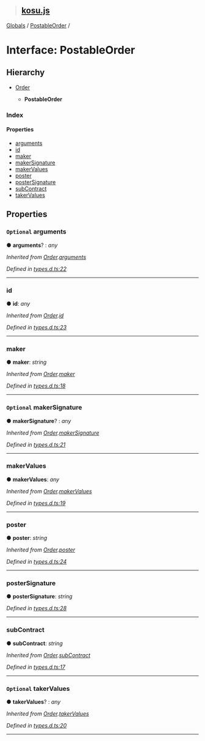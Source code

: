 > ## [kosu.js](../README.md)

[Globals](../globals.md) / [PostableOrder](postableorder.md) /

# Interface: PostableOrder

## Hierarchy

* [Order](order.md)

  * **PostableOrder**

### Index

#### Properties

* [arguments](postableorder.md#optional-arguments)
* [id](postableorder.md#id)
* [maker](postableorder.md#maker)
* [makerSignature](postableorder.md#optional-makersignature)
* [makerValues](postableorder.md#makervalues)
* [poster](postableorder.md#poster)
* [posterSignature](postableorder.md#postersignature)
* [subContract](postableorder.md#subcontract)
* [takerValues](postableorder.md#optional-takervalues)

## Properties

### `Optional` arguments

● **arguments**? : *any*

*Inherited from [Order](order.md).[arguments](order.md#optional-arguments)*

*Defined in [types.d.ts:22](url)*

___

###  id

● **id**: *any*

*Inherited from [Order](order.md).[id](order.md#id)*

*Defined in [types.d.ts:23](url)*

___

###  maker

● **maker**: *string*

*Inherited from [Order](order.md).[maker](order.md#maker)*

*Defined in [types.d.ts:18](url)*

___

### `Optional` makerSignature

● **makerSignature**? : *any*

*Inherited from [Order](order.md).[makerSignature](order.md#optional-makersignature)*

*Defined in [types.d.ts:21](url)*

___

###  makerValues

● **makerValues**: *any*

*Inherited from [Order](order.md).[makerValues](order.md#makervalues)*

*Defined in [types.d.ts:19](url)*

___

###  poster

● **poster**: *string*

*Inherited from [Order](order.md).[poster](order.md#poster)*

*Defined in [types.d.ts:24](url)*

___

###  posterSignature

● **posterSignature**: *string*

*Defined in [types.d.ts:28](url)*

___

###  subContract

● **subContract**: *string*

*Inherited from [Order](order.md).[subContract](order.md#subcontract)*

*Defined in [types.d.ts:17](url)*

___

### `Optional` takerValues

● **takerValues**? : *any*

*Inherited from [Order](order.md).[takerValues](order.md#optional-takervalues)*

*Defined in [types.d.ts:20](url)*

___
